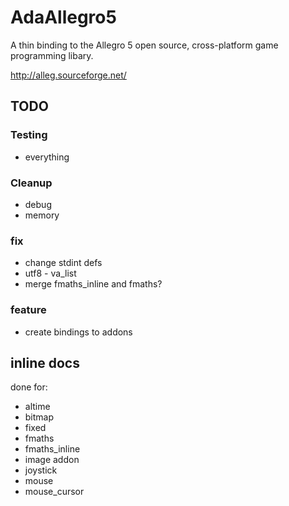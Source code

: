 AdaAllegro5
===========

A thin binding to the Allegro 5 open source, cross-platform
game programming libary.

http://alleg.sourceforge.net/

## TODO

### Testing

* everything

### Cleanup

* debug
* memory

### fix

* change stdint defs
* utf8 - va_list
* merge fmaths_inline and fmaths?

### feature

* create bindings to addons

## inline docs

done for:

* altime
* bitmap
* fixed
* fmaths
* fmaths_inline
* image addon
* joystick
* mouse
* mouse_cursor
